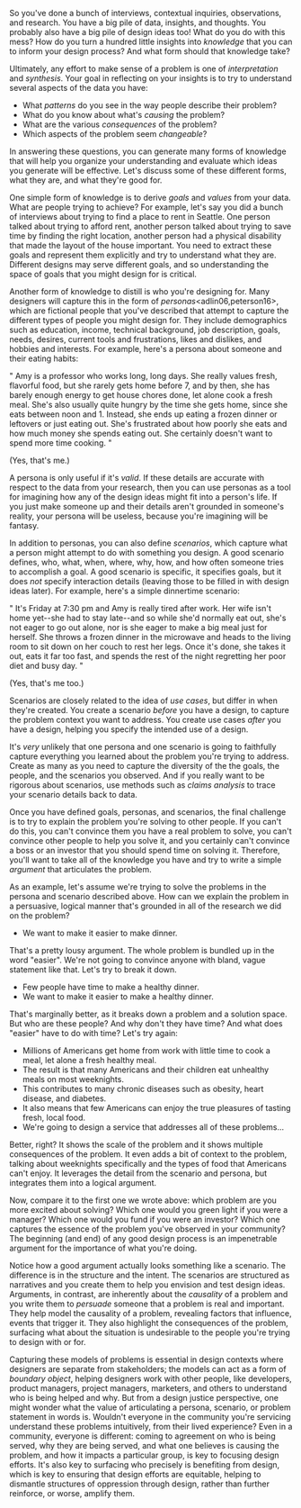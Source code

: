 So you've done a bunch of interviews, contextual inquiries, observations, and research. You have a big pile of data, insights, and thoughts. You probably also have a big pile of design ideas too! What do you do with this mess? How do you turn a hundred little insights into _knowledge_ that you can to inform your design process? And what form should that knowledge take?

Ultimately, any effort to make sense of a problem is one of *interpretation* and *synthesis*. Your goal in reflecting on your insights is to try to understand several aspects of the data you have:

* What *patterns* do you see in the way people describe their problem?
* What do you know about what's *causing* the problem?
* What are the various *consequences* of the problem?
* Which aspects of the problem seem *changeable*?

In answering these questions, you can generate many forms of knowledge that will help you organize your understanding and evaluate which ideas you generate will be effective. 
Let's discuss some of these different forms, what they are, and what they're good for.

One simple form of knowledge is to derive *goals* and *values* from your data. What are people trying to achieve? For example, let's say you did a bunch of interviews about trying to find a place to rent in Seattle. One person talked about trying to afford rent, another person talked about trying to save time by finding the right location, another person had a physical disability that made the layout of the house important. You need to extract these goals and represent them explicitly and try to understand what they are. Different designs may serve different goals, and so understanding the space of goals that you might design for is critical.

Another form of knowledge to distill is who you're designing for. Many designers will capture this in the form of *personas*<adlin06,peterson16>, which are fictional people that you've described that attempt to capture the different types of people you might design for. 
They include demographics such as education, income, technical background, job description, goals, needs, desires, current tools and frustrations, likes and dislikes, and hobbies and interests. 
For example, here's a persona about someone and their eating habits:

"
Amy is a professor who works long, long days. She really values fresh, flavorful food, but she rarely gets home before 7, and by then, she has barely enough energy to get house chores done, let alone cook a fresh meal. She's also usually quite hungry by the time she gets home, since she eats between noon and 1. Instead, she ends up eating a frozen dinner or leftovers or just eating out. She's frustrated about how poorly she eats and how much money she spends eating out. She certainly doesn't want to spend more time cooking.
"

(Yes, that's me.)		

A persona is only useful if it's *valid*. If these details are accurate with respect to the data from your research, then you can use personas as a tool for imagining how any of the design ideas might fit into a person's life. If you just make someone up and their details aren't grounded in someone's reality, your persona will be useless, because you're imagining will be fantasy.

In addition to personas, you can also define *scenarios*<boedker00>, which capture what a person might attempt to do with something you design. A good scenario defines, who, what, when, where, why, how, and how often someone tries to accomplish a goal. A good scenario is specific, it specifies goals, but it does _not_ specify interaction details (leaving those to be filled in with design ideas later). 
For example, here's a simple dinnertime scenario:

"
It's Friday at 7:30 pm and Amy is really tired after work. Her wife isn't home yet--she had to stay late--and so while she'd normally eat out, she's not eager to go out alone, nor is she eager to make a big meal just for herself. She throws a frozen dinner in the microwave and heads to the living room to sit down on her couch to rest her legs. Once it's done, she takes it out, eats it far too fast, and spends the rest of the night regretting her poor diet and busy day.
"

(Yes, that's me too.)

Scenarios are closely related to the idea of *use cases*, but differ in when they're created. You create a scenario _before_ you have a design, to capture the problem context you want to address. 
You create use cases _after_ you have a design, helping you specify the intended use of a design.

It's _very_ unlikely that one persona and one scenario is going to faithfully capture everything you learned about the problem you're trying to address. Create as many as you need to capture the diversity of the the goals, the people, and the scenarios you observed. And if you really want to be rigorous about scenarios, use methods such as *claims analysis*<carroll92> to trace your scenario details back to data.

Once you have defined goals, personas, and scenarios, the final challenge is to try to explain the problem you're solving to other people. If you can't do this, you can't convince them you have a real problem to solve, you can't convince other people to help you solve it, and you certainly can't convince a boss or an investor that you should spend time on solving it. Therefore, you'll want to take all of the knowledge you have and try to write a simple *argument* that articulates the problem.

As an example, let's assume we're trying to solve the problems in the persona and scenario described above. How can we explain the problem in a persuasive, logical manner that's grounded in all of the research we did on the problem?

* We want to make it easier to make dinner.
		
That's a pretty lousy argument. The whole problem is bundled up in the word "easier". We're not going to convince anyone with bland, vague statement like that. Let's try to break it down.

* Few people have time to make a healthy dinner.
* We want to make it easier to make a healthy dinner.

That's marginally better, as it breaks down a problem and a solution space. But who are these people? 
And why don't they have time? And what does "easier" have to do with time? Let's try again:

* Millions of Americans get home from work with little time to cook a meal, let alone a fresh healthy meal.
* The result is that many Americans and their children eat unhealthy meals on most weeknights.
* This contributes to many chronic diseases such as obesity, heart disease, and diabetes.
* It also means that few Americans can enjoy the true pleasures of tasting fresh, local food.
* We're going to design a service that addresses all of these problems...

Better, right? It shows the scale of the problem and it shows multiple consequences of the problem. It even adds a bit of context to the problem, talking about weeknights specifically and the types of food that Americans can't enjoy. It leverages the detail from the scenario and persona, but integrates them into a logical argument.

Now, compare it to the first one we wrote above: which problem are you more excited about solving? Which one would you green light if you were a manager? Which one would you fund if you were an investor? Which one captures the essence of the problem you've observed in your community? The beginning (and end) of any good design process is an impenetrable argument for the importance of what you're doing.

Notice how a good argument actually looks something like a scenario. The difference is in the structure and the intent. The scenarios are structured as narratives and you create them to help you envision and test design ideas. Arguments, in contrast, are inherently about the _causality_ of a problem and you write them to _persuade_ someone that a problem is real and important. They help model the causality of a problem, revealing factors that influence, events that trigger it. They also highlight the consequences of the problem, surfacing what about the situation is undesirable to the people you're trying to design with or for.

Capturing these models of problems is essential in design contexts where designers are separate from stakeholders; the models can act as a form of *boundary object*<barret10>, helping designers work with other people, like developers, product managers, project managers, marketers, and others to understand who is being helped and why. But from a design justice perspective, one might wonder what the value of articulating a persona, scenario, or problem statement in words is. Wouldn't everyone in the community you're servicing understand these problems intuitively, from their lived experience? Even in a community, everyone is different: coming to agreement on who is being served, why they are being served, and what one believes is causing the problem, and how it impacts a particular group, is key to focusing design efforts.
It's also key to surfacing who precisely is benefiting from design, which is key to ensuring that design efforts are equitable, helping to dismantle structures of oppression through design, rather than further reinforce, or worse, amplify them.